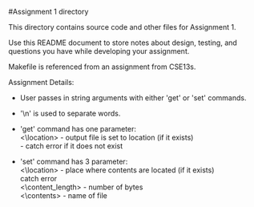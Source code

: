 #Assignment 1 directory

This directory contains source code and other files for Assignment 1.

Use this README document to store notes about design, testing, and
questions you have while developing your assignment.



Makefile is referenced from an assignment from CSE13s.  

Assignment Details:  

- User passes in string arguments with either 'get' or 'set' commands.  
- '\n' is used to separate words.  

- 'get' command has one parameter:  
    <\location> - output file is set to location (if it exists)  
        - catch error if it does not exist  

- 'set' command has 3 parameter:  
    <\location> - place where contents are located (if it exists)  
        catch error  
    <\content_length> -  number of bytes  
    <\contents> - name of file  